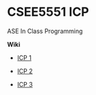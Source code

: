 # CSEE5551 ICP
ASE In Class Programming

**Wiki**

 - [ICP 1](https://github.com/cjk8zb/CSEE5551_Student_29_ICP/wiki/In-Class-Programming---Exercise-1)

 - [ICP 2](https://github.com/cjk8zb/CSEE5551_Student_29_ICP/wiki/In-Class-Programming---Exercise-2)

 - [ICP 3](https://github.com/cjk8zb/CSEE5551_Student_29_ICP/wiki/In-Class-Programming---Exercise-3)
